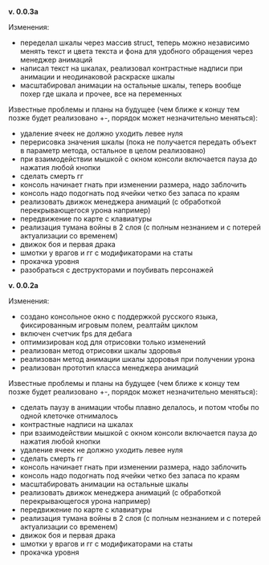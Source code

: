 <b>v. 0.0.3a</b>

Изменения:

- переделал шкалы через массив struct, теперь можно независимо менять текст и цвета текста и фона для удобного обращения через менеджер анимаций
- написал текст на шкалах, реализовал контрастные надписи при анимации и неодинаковой раскраске шкалы
- масштабировал анимации на остальные шкалы, теперь вообще похер где шкала и прочее, все на переменных

Известные проблемы и планы на будущее (чем ближе к концу тем позже будет реализовано +-, порядок может незначительно меняться):

- удаление ячеек не должно уходить левее нуля
- перерисовка значения шкалы (пока не получается передать объект в параметр метода, остальное в целом реализовано)
- при взаимодействии мышкой с окном консоли включается пауза до нажатия любой кнопки
- сделать смерть гг
- консоль начинает гнать при изменении размера, надо заблочить
- консоль надо подогнать под ячейки четко без запаса по краям
- реализовать движок менеджера анимаций (с обработкой перекрывающегося урона например)
- передвижение по карте с клавиатуры
- реализация тумана войны в 2 слоя (с полным незнанием и с потерей актуализации со временем)
- движок боя и первая драка
- шмотки у врагов и гг с модификаторами на статы
- прокачка уровня
- разобраться с деструкторами и поубивать персонажей



<b>v. 0.0.2a</b>

Изменения:

- создано консольное окно с поддержкой русского языка, фиксированным игровым полем, реалтайм циклом
- включен счетчик fps для дебага
- оптимизирован код для отрисовки только изменений
- реализован метод отрисовки шкалы здоровья
- реализован метод анимации шкалы здоровья при получении урона
- реализован прототип класса менеджера анимаций

Известные проблемы и планы на будущее (чем ближе к концу тем позже будет реализовано +-, порядок может незначительно меняться):

- сделать паузу в анимации чтобы плавно делалось, и потом чтобы по одной клеточке отнималось
- контрастные надписи на шкалах
- при взаимодействии мышкой с окном консоли включается пауза до нажатия любой кнопки
- удаление ячеек не должно уходить левее нуля
- сделать смерть гг
- консоль начинает гнать при изменении размера, надо заблочить
- консоль надо подогнать под ячейки четко без запаса по краям
- масштабировать анимации на остальные шкалы
- реализовать движок менеджера анимаций (с обработкой перекрывающегося урона например)
- передвижение по карте с клавиатуры
- реализация тумана войны в 2 слоя (с полным незнанием и с потерей актуализации со временем)
- движок боя и первая драка
- шмотки у врагов и гг с модификаторами на статы
- прокачка уровня

